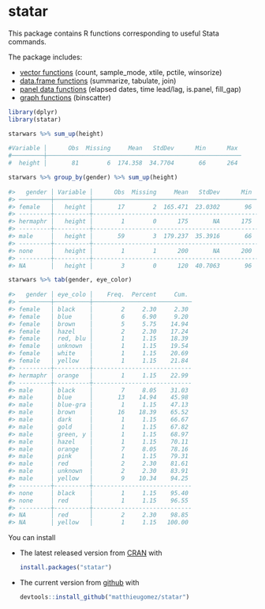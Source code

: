 statar
======

This package contains R functions corresponding to useful Stata commands.

The package includes:
- [vector functions](vignettes/vector.Rmd) (count, sample_mode, xtile, pctile, winsorize)
- [data.frame functions](vignettes/data-frames.Rmd) (summarize, tabulate, join)
- [panel data functions](vignettes/panel-data.Rmd) (elapsed dates, time lead/lag, is.panel, fill_gap)
- [graph functions](vignettes/graph.Rmd) (binscatter)


```R
library(dplyr)
library(statar)

starwars %>% sum_up(height)
 
#Variable │      Obs  Missing     Mean   StdDev      Min      Max 
#─────────┼───────────────────────────────────────────────────────
#  height │       81        6  174.358  34.7704       66      264 

starwars %>% group_by(gender) %>% sum_up(height)
 
#>   gender │ Variable │      Obs  Missing     Mean   StdDev      Min      Max 
#> ─────────┼──────────┼───────────────────────────────────────────────────────
#> female   │   height │       17        2  165.471  23.0302       96      213 
#> ---------┼----------┼-------------------------------------------------------
#> hermaphr │   height │        1        0      175       NA      175      175 
#> ---------┼----------┼-------------------------------------------------------
#> male     │   height │       59        3  179.237  35.3916       66      264 
#> ---------┼----------┼-------------------------------------------------------
#> none     │   height │        1        1      200       NA      200      200 
#> ---------┼----------┼-------------------------------------------------------
#> NA       │   height │        3        0      120  40.7063       96      167 

starwars %>% tab(gender, eye_color)
 
#>   gender │ eye_colo │    Freq.  Percent     Cum. 
#> ─────────┼──────────┼────────────────────────────
#> female   │ black    │        2     2.30     2.30 
#> female   │ blue     │        6     6.90     9.20 
#> female   │ brown    │        5     5.75    14.94 
#> female   │ hazel    │        2     2.30    17.24 
#> female   │ red, blu │        1     1.15    18.39 
#> female   │ unknown  │        1     1.15    19.54 
#> female   │ white    │        1     1.15    20.69 
#> female   │ yellow   │        1     1.15    21.84 
#> ---------┼----------┼----------------------------
#> hermaphr │ orange   │        1     1.15    22.99 
#> ---------┼----------┼----------------------------
#> male     │ black    │        7     8.05    31.03 
#> male     │ blue     │       13    14.94    45.98 
#> male     │ blue-gra │        1     1.15    47.13 
#> male     │ brown    │       16    18.39    65.52 
#> male     │ dark     │        1     1.15    66.67 
#> male     │ gold     │        1     1.15    67.82 
#> male     │ green, y │        1     1.15    68.97 
#> male     │ hazel    │        1     1.15    70.11 
#> male     │ orange   │        7     8.05    78.16 
#> male     │ pink     │        1     1.15    79.31 
#> male     │ red      │        2     2.30    81.61 
#> male     │ unknown  │        2     2.30    83.91 
#> male     │ yellow   │        9    10.34    94.25 
#> ---------┼----------┼----------------------------
#> none     │ black    │        1     1.15    95.40 
#> none     │ red      │        1     1.15    96.55 
#> ---------┼----------┼----------------------------
#> NA       │ red      │        2     2.30    98.85 
#> NA       │ yellow   │        1     1.15   100.00 
```


You can install 

- The latest released version from [CRAN](https://CRAN.R-project.org/package=statar) with

	```R
	install.packages("statar")
	```
-  The current version from [github](https://github.com/matthieugomez/statar) with

	```R
	devtools::install_github("matthieugomez/statar")
	```

